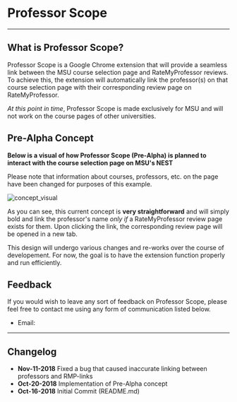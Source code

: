 # Professor Scope

---
## What is Professor Scope?
Professor Scope is a Google Chrome extension that will provide a seamless link between the MSU course selection page and RateMyProfessor reviews. To achieve this, the extension will automatically link the professor(s) on that course selection page with their corresponding review page on RateMyProfessor.

*At this point in time*, Professor Scope is made exclusively for MSU and will not work on the course pages of other universities.


## Pre-Alpha Concept
**Below is a visual of how Professor Scope (Pre-Alpha) is planned to interact with the course selection page on MSU's NEST**

Please note that information about courses, professors, etc. on the page have been changed for purposes of this example.

![concept_visual](https://i.gyazo.com/40665ee2cdc508355844681513b8bc27.png "Pre-Alpha Concept")

As you can see, this current concept is **very straightforward** and will simply bold and link the professor's name *only if* a RateMyProfessor review page exists for them. Upon clicking the link, the corresponding review page will be opened in a new tab. 

This design will undergo various changes and re-works over the course of developement. For now, the goal is to have the extension function properly and run efficiently.

## Feedback
If you would wish to leave any sort of feedback on Professor Scope, please feel free to contact me using any form of communication listed below. 

* Email:

---
## Changelog
* **Nov-11-2018** Fixed a bug that caused inaccurate linking between professors and RMP-links
* **Oct-20-2018** Implementation of Pre-Alpha concept
* **Oct-16-2018** Initial Commit (README.md)
